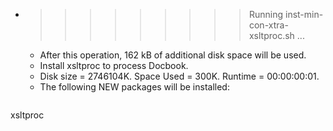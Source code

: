 * >>>>>>>>> Running inst-min-con-xtra-xsltproc.sh ...
  * After this operation, 162 kB of additional disk space will be used.
  * Install xsltproc to process Docbook.
  * Disk size = 2746104K. Space Used = 300K. Runtime = 00:00:00:01.
  * The following NEW packages will be installed:
  ```bash
xsltproc
  ```
